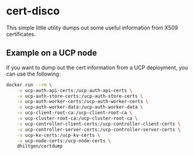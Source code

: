 # cert-disco

This simple little utility dumps out some useful information from X509 certificates.

## Example on a UCP node

If you want to dump out the cert information from a UCP deployment,
you can use the following:

```bash
docker run --rm \
    -v ucp-auth-api-certs:/ucp-auth-api-certs \
    -v ucp-auth-store-certs:/ucp-auth-store-certs \
    -v ucp-auth-worker-certs:/ucp-auth-worker-certs \
    -v ucp-auth-worker-data:/ucp-auth-worker-data \
    -v ucp-client-root-ca:/ucp-client-root-ca \
    -v ucp-cluster-root-ca:/ucp-cluster-root-ca \
    -v ucp-controller-client-certs:/ucp-controller-client-certs \
    -v ucp-controller-server-certs:/ucp-controller-server-certs \
    -v ucp-kv-certs:/ucp-kv-certs \
    -v ucp-node-certs:/ucp-node-certs \
    dhiltgen/certdump
```
